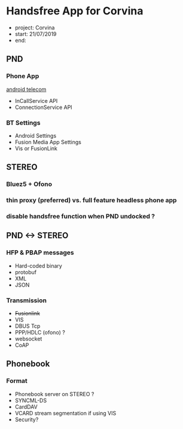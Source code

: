 Handsfree App for Corvina
=========================

- project: Corvina
- start: 21/07/2019
- end:

PND
----------

### Phone App

[android telecom](https://developer.android.com/guide/topics/connectivity/telecom)
- InCallService API
- ConnectionService API

### BT Settings

- Android Settings
- Fusion Media App Settings
- Vis or FusionLink

STEREO
----------

### Bluez5 + Ofono

### thin proxy (preferred) vs. full feature headless phone app

### disable handsfree function when PND undocked ?


PND <-> STEREO
-------------------

### HFP & PBAP messages

- Hard-coded binary
- protobuf
- XML
- JSON

### Transmission

- ~~Fusionlink~~
- VIS
- DBUS Tcp
- PPP/HDLC (ofono) ?
- websocket
- CoAP

Phonebook
---------------

### Format

- Phonebook server on STEREO ?
- SYNCML-DS
- CardDAV
- VCARD stream segmentation if using VIS
- Security?
<!--stackedit_data:
eyJoaXN0b3J5IjpbLTk5OTM3NzQyNV19
-->